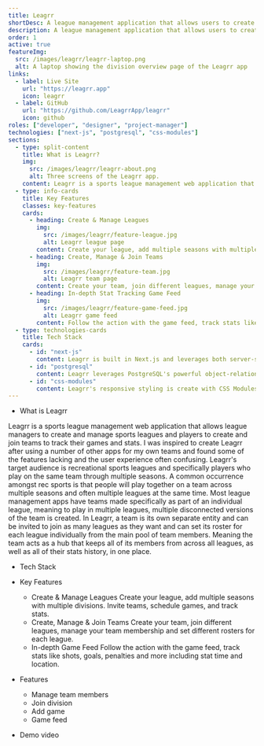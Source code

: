 ```yaml
---
title: Leagrr
shortDesc: A league management application that allows users to create and manage sports leagues and teams.
description: A league management application that allows users to create and manage sports leagues and teams.
order: 1
active: true
featureImg:
  src: /images/leagrr/leagrr-laptop.png
  alt: A laptop showing the division overview page of the Leagrr app
links:
  - label: Live Site
    url: "https://leagrr.app"
    icon: leagrr
  - label: GitHub
    url: "https://github.com/LeagrrApp/leagrr"
    icon: github
roles: ["developer", "designer", "project-manager"]
technologies: ["next-js", "postgresql", "css-modules"]
sections:
  - type: split-content
    title: What is Leagrr?
    img:
      src: /images/leagrr/leagrr-about.png
      alt: Three screens of the Leagrr app.
    content: Leagrr is a sports league management web application that allows league managers to create and manage sports leagues and players to create and join teams to track their games and stats. I was inspired to create Leagrr after using a number of other apps for my own teams and found some of the features lacking and the user experience often confusing. Leagrr's target audience is recreational sports leagues and specifically players who play on the same team through multiple seasons. A common occurrence in rec sports is that people will play together on a team across multiple seasons and often multiple leagues at the same time. Most league management apps have teams made specifically as part of an individual league, meaning to play in multiple leagues, multiple disconnected versions of the team is created. In Leagrr, a team is its own separate entity and can be invited to join as many leagues as they want and can set its roster for each league individually from the main pool of team members. Meaning the team acts as a hub that keeps all of its members from across all leagues, as well as all of their stats history, in one place.
  - type: info-cards
    title: Key Features
    classes: key-features
    cards:
      - heading: Create & Manage Leagues
        img:
          src: /images/leagrr/feature-league.jpg
          alt: Leagrr league page
        content: Create your league, add multiple seasons with multiple divisions. Invite teams, schedule games, and track stats.
      - heading: Create, Manage & Join Teams
        img:
          src: /images/leagrr/feature-team.jpg
          alt: Leagrr team page
        content: Create your team, join different leagues, manage your team membership and set different rosters for each league.
      - heading: In-depth Stat Tracking Game Feed
        img:
          src: /images/leagrr/feature-game-feed.jpg
          alt: Leagrr game feed
        content: Follow the action with the game feed, track stats like shots, goals, penalties and more including stat time and location.
  - type: technologies-cards
    title: Tech Stack
    cards:
      - id: "next-js"
        content: Leagrr is built in Next.js and leverages both server-side and client-side rendering to create a seamless interactive experience.
      - id: "postgresql"
        content: Leagrr leverages PostgreSQL's powerful object-relational database system to efficiently use interconnected data.
      - id: "css-modules"
        content: Leagrr's responsive styling is create with CSS Modules using the latest modern CSS features.
---
```


- What is Leagrr

Leagrr is a sports league management web application that allows league managers to create and manage sports leagues and players to create and join teams to track their games and stats. I was inspired to create Leagrr after using a number of other apps for my own teams and found some of the features lacking and the user experience often confusing. Leagrr's target audience is recreational sports leagues and specifically players who play on the same team through multiple seasons. A common occurrence amongst rec sports is that people will play together on a team across multiple seasons and often multiple leagues at the same time. Most league management apps have teams made specifically as part of an individual league, meaning to play in multiple leagues, multiple disconnected versions of the team is created. In Leagrr, a team is its own separate entity and can be invited to join as many leagues as they want and can set its roster for each league individually from the main pool of team members. Meaning the team acts as a hub that keeps all of its members from across all leagues, as well as all of their stats history, in one place.

- Tech Stack

- Key Features

  - Create & Manage Leagues
    Create your league, add multiple seasons with multiple divisions. Invite teams, schedule games, and track stats.
  - Create, Manage & Join Teams
    Create your team, join different leagues, manage your team membership and set different rosters for each league.
  - In-depth Game Feed
    Follow the action with the game feed, track stats like shots, goals, penalties and more including stat time and location.

- Features
  - Manage team members
  - Join division
  - Add game
  - Game feed
- Demo video
